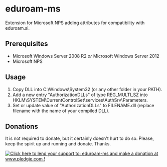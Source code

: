 eduroam-ms
==========

Extension for Microsoft NPS adding attributes for compatibility with eduroam.si.

## Prerequisites

* Microsoft Windows Server 2008 R2 _or_ Microsoft Windows Server 2012
* Microsoft NPS

## Usage

1. Copy DLL into C:\Windows\System32 (or any other folder in your PATH).
2. Add a new entry "AuthorizationDLLs" of type REG_MULTI_SZ into HKLM\SYSTEM\CurrentControlSet\services\AuthSrv\Parameters.
3. Set or update value of "AuthorizationDLLs" to FILENAME.dll (replace filename with the name of your compiled DLL).

## Donations

It is not required to donate, but it certainly doesn't hurt to do so. Please, keep the spirit up and running and donate. Thanks.

<a href='http://www.pledgie.com/campaigns/18239'><img alt='Click here to lend your support to: eduroam-ms and make a donation at www.pledgie.com !' src='http://www.pledgie.com/campaigns/18239.png?skin_name=chrome' border='0' /></a>